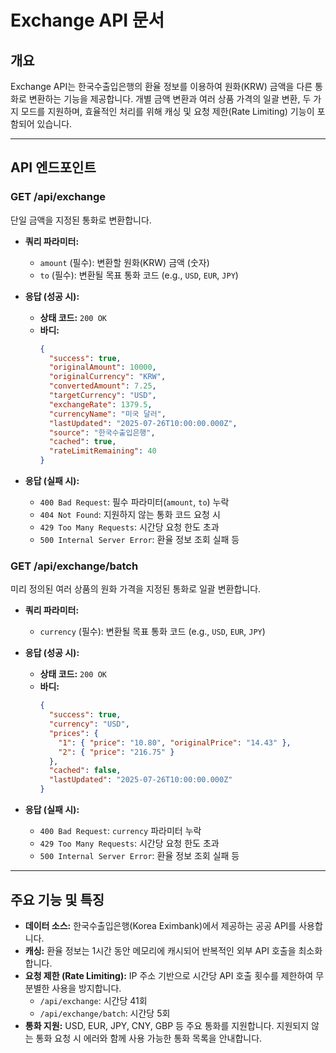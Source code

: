 
# Exchange API 문서

## 개요

Exchange API는 한국수출입은행의 환율 정보를 이용하여 원화(KRW) 금액을 다른 통화로 변환하는 기능을 제공합니다. 개별 금액 변환과 여러 상품 가격의 일괄 변환, 두 가지 모드를 지원하며, 효율적인 처리를 위해 캐싱 및 요청 제한(Rate Limiting) 기능이 포함되어 있습니다.

---

## API 엔드포인트

### **GET /api/exchange**

단일 금액을 지정된 통화로 변환합니다.

- **쿼리 파라미터:**
  - `amount` (필수): 변환할 원화(KRW) 금액 (숫자)
  - `to` (필수): 변환될 목표 통화 코드 (e.g., `USD`, `EUR`, `JPY`)

- **응답 (성공 시):**
  - **상태 코드:** `200 OK`
  - **바디:**
    ```json
    {
      "success": true,
      "originalAmount": 10000,
      "originalCurrency": "KRW",
      "convertedAmount": 7.25,
      "targetCurrency": "USD",
      "exchangeRate": 1379.5,
      "currencyName": "미국 달러",
      "lastUpdated": "2025-07-26T10:00:00.000Z",
      "source": "한국수출입은행",
      "cached": true,
      "rateLimitRemaining": 40
    }
    ```

- **응답 (실패 시):**
  - `400 Bad Request`: 필수 파라미터(`amount`, `to`) 누락
  - `404 Not Found`: 지원하지 않는 통화 코드 요청 시
  - `429 Too Many Requests`: 시간당 요청 한도 초과
  - `500 Internal Server Error`: 환율 정보 조회 실패 등

### **GET /api/exchange/batch**

미리 정의된 여러 상품의 원화 가격을 지정된 통화로 일괄 변환합니다.

- **쿼리 파라미터:**
  - `currency` (필수): 변환될 목표 통화 코드 (e.g., `USD`, `EUR`, `JPY`)

- **응답 (성공 시):**
  - **상태 코드:** `200 OK`
  - **바디:**
    ```json
    {
      "success": true,
      "currency": "USD",
      "prices": {
        "1": { "price": "10.80", "originalPrice": "14.43" },
        "2": { "price": "216.75" }
      },
      "cached": false,
      "lastUpdated": "2025-07-26T10:00:00.000Z"
    }
    ```

- **응답 (실패 시):**
  - `400 Bad Request`: `currency` 파라미터 누락
  - `429 Too Many Requests`: 시간당 요청 한도 초과
  - `500 Internal Server Error`: 환율 정보 조회 실패 등

---

## 주요 기능 및 특징

- **데이터 소스:** 한국수출입은행(Korea Eximbank)에서 제공하는 공공 API를 사용합니다.
- **캐싱:** 환율 정보는 1시간 동안 메모리에 캐시되어 반복적인 외부 API 호출을 최소화합니다.
- **요청 제한 (Rate Limiting):** IP 주소 기반으로 시간당 API 호출 횟수를 제한하여 무분별한 사용을 방지합니다.
  - `/api/exchange`: 시간당 41회
  - `/api/exchange/batch`: 시간당 5회
- **통화 지원:** USD, EUR, JPY, CNY, GBP 등 주요 통화를 지원합니다. 지원되지 않는 통화 요청 시 에러와 함께 사용 가능한 통화 목록을 안내합니다.
